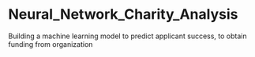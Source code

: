 # Neural_Network_Charity_Analysis
Building a machine learning model to predict applicant success, to obtain funding from organization
